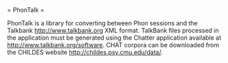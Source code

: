 = PhonTalk =

PhonTalk is a library for converting between Phon sessions and the Talkbank
http://www.talkbank.org XML format. TalkBank files processed in the 
application must be generated using the Chatter application available at
http://www.talkbank.org/software. CHAT corpora can be downloaded from the 
CHILDES website http://childes.psy.cmu.edu/data/. 

